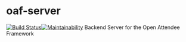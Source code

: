 # oaf-server

[![Build Status](https://travis-ci.org/concertLabs/oaf-server.svg?branch=main)](https://travis-ci.org/concertLabs/oaf-server)[![Maintainability](https://api.codeclimate.com/v1/badges/a45cf54c0e3b311ab7c4/maintainability)](https://codeclimate.com/github/concertLabs/oaf-server/maintainability)
Backend Server for the Open Attendee Framework
